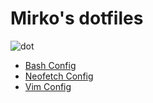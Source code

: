 

# Mirko's dotfiles
![dot](https://th.bing.com/th/id/OIP.i7eoZ4kMLuCeJOxulEm13gHaDB?pid=ImgDet&rs=1)

- [Bash Config](./.bashrc)
- [Neofetch Config](./.config/neofetch/config.conf)
- [Vim Config](./etc/vim/vimrc)
